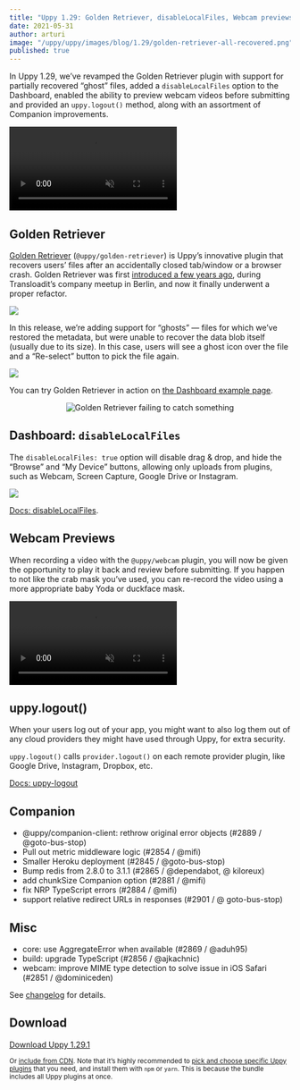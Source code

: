 ```yaml
---
title: "Uppy 1.29: Golden Retriever, disableLocalFiles, Webcam previews, uppy.logout"
date: 2021-05-31
author: arturi
image: "/uppy/uppy/images/blog/1.29/golden-retriever-all-recovered.png"
published: true
---
```


In Uppy 1.29, we’ve revamped the Golden Retriever plugin with support for partially recovered “ghost” files, added a `disableLocalFiles` option to the Dashboard, enabled the ability to preview webcam videos before submitting and provided an `uppy.logout()` method, along with an assortment of Companion improvements.

<video alt="Demo of Uppy Golden Retriever file restore plugin in action" muted autoplay loop>
  <source src="/uppy/images/blog/1.29/ghosts-demo.mp4" type="video/mp4">
  Your browser does not support the video tag: /uppy/uppy/images/blog/1.29/ghosts-demo.mp4
</video>

<!--more-->

## Golden Retriever

[Golden Retriever](/docs/golden-retriever/) (`@uppy/golden-retriever`) is Uppy’s innovative plugin that recovers users’ files after an accidentally closed tab/window or a browser crash. Golden Retriever was first [introduced a few years ago](/blog/2017/07/golden-retriever/), during Transloadit’s company meetup in Berlin, and now it finally underwent a proper refactor.

![](/uppy/images/blog/1.29/golden-retriever-all-recovered.png)

In this release, we’re adding support for “ghosts” — files for which we’ve restored the metadata, but were unable to recover the data blob itself (usually due to its size). In this case, users will see a ghost icon over the file and a “Re-select” button to pick the file again.

![](/uppy/images/blog/1.29/golden-retriever-ghost.png)

You can try Golden Retriever in action on [the Dashboard example page](/uppy/examples/dashboard/).

<center><img src="/uppy/images/blog/golden-retriever/catch-fail-2.gif" alt="Golden Retriever failing to catch something" title="Good try, girl!"></center>

## Dashboard: `disableLocalFiles`

The `disableLocalFiles: true` option will disable drag & drop, and hide the “Browse” and “My Device” buttons, allowing only uploads from plugins, such as Webcam, Screen Capture, Google Drive or Instagram.

![](/uppy/images/blog/1.29/disableLocalFiles.png)

[Docs: disableLocalFiles](/uppy/docs/dashboard/#disableLocalFiles).

## Webcam Previews

When recording a video with the `@uppy/webcam` plugin, you will now be given the opportunity to play it back and review before submitting. If you happen to not like the crab mask you’ve used, you can re-record the video using a more appropriate baby Yoda or duckface mask.

<video alt="Demo of Uppy Golden Retriever file restore plugin in action" muted autoplay loop>
  <source src="/uppy/images/blog/1.29/webcam-preview-demo.mp4" type="video/mp4">
  Your browser does not support the video tag: /uppy/uppy/images/blog/1.29/webcam-preview-demo.mp4
</video>

## uppy.logout()

When your users log out of your app, you might want to also log them out of any cloud providers they might have used through Uppy, for extra security.

`uppy.logout()` calls `provider.logout()` on each remote provider plugin, like Google Drive, Instagram, Dropbox, etc.

[Docs: uppy-logout](/uppy/docs/uppy/#uppy-logout)

## Companion

- @uppy/companion-client: rethrow original error objects (#2889 / @goto-bus-stop)
- Pull out metric middleware logic (#2854 / @mifi)
- Smaller Heroku deployment (#2845 / @goto-bus-stop)
- Bump redis from 2.8.0 to 3.1.1 (#2865 / @dependabot, @ kiloreux)
- add chunkSize Companion option (#2881 / @mifi)
- fix NRP TypeScript errors (#2884 / @mifi)
- support relative redirect URLs in responses (#2901 / @ goto-bus-stop)

## Misc

- core: use AggregateError when available (#2869 / @aduh95)
- build: upgrade TypeScript (#2856 / @ajkachnic)
- webcam: improve MIME type detection to solve issue in iOS Safari (#2851 / @dominiceden)

See [changelog](https://github.com/transloadit/uppy/blob/master/CHANGELOG.md#1291) for details.

## Download

<a class="TryButton" href="https://releases.transloadit.com/uppy/v1.29.1/uppy-v1.29.1.zip">Download Uppy 1.29.1</a>

<small>Or [include from CDN](/uppy/docs/). Note that it’s highly recommended to [pick and choose specific Uppy plugins](/uppy/docs/plugins/#package-list) that you need, and install them with `npm` or `yarn`. This is because the bundle includes all Uppy plugins at once.</small>
